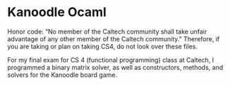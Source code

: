 # Kanoodle Ocaml

Honor code: “No member of the Caltech community shall take unfair advantage of any other member of the Caltech community." Therefore, if you are taking or plan on taking CS4, do not look over these files.

For my final exam for CS 4 (functional programming) class at Caltech, I programmed a binary matrix solver, as well as constructors, methods, and solvers for the Kanoodle board game.
